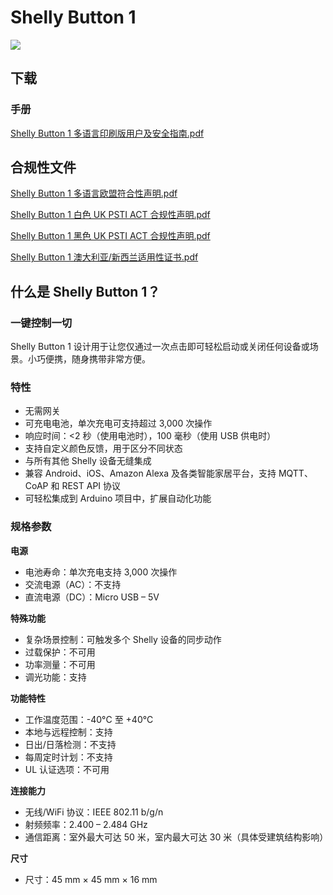 # Shelly Button 1

![](https://kb.shelly.cloud/__attachments/229146742/image-20220920-070824.png?inst-v=06e25fb6-1df6-4585-801d-931808676f21)

## 下载

### 手册

[Shelly Button 1 多语言印刷版用户及安全指南.pdf](https://kb.shelly.cloud/__attachments/63930664/Shelly%20Button%201%20multilingual%20printed%20user%20and%20safety%20guide.pdf?inst-v=06e25fb6-1df6-4585-801d-931808676f21)

## 合规性文件

[Shelly Button 1 多语言欧盟符合性声明.pdf](https://kb.shelly.cloud/__attachments/266174494/Shelly%20Button%201%20multilingual%20EU%20declaration%20of%20conformity.pdf?inst-v=06e25fb6-1df6-4585-801d-931808676f21)

[Shelly Button 1 白色 UK PSTI ACT 合规性声明.pdf](https://kb.shelly.cloud/__attachments/266174494/Shelly%20Button%201%20white%20UK%20PSTI%20ACT%20Statement%20of%20compliance.pdf?inst-v=06e25fb6-1df6-4585-801d-931808676f21)

[Shelly Button 1 黑色 UK PSTI ACT 合规性声明.pdf](https://kb.shelly.cloud/__attachments/266174494/Shelly%20Button%201%20black%20UK%20PSTI%20ACT%20Statement%20of%20compliance.pdf?inst-v=06e25fb6-1df6-4585-801d-931808676f21)

[Shelly Button 1 澳大利亚/新西兰适用性证书.pdf](https://kb.shelly.cloud/__attachments/266174494/Shelly%20Button%201%20AU%20NZ%20Certificate%20for%20Suitability.pdf?inst-v=06e25fb6-1df6-4585-801d-931808676f21)

## 什么是 Shelly Button 1？

### 一键控制一切

Shelly Button 1 设计用于让您仅通过一次点击即可轻松启动或关闭任何设备或场景。小巧便携，随身携带非常方便。

### 特性

- 无需网关  
- 可充电电池，单次充电可支持超过 3,000 次操作  
- 响应时间：<2 秒（使用电池时），100 毫秒（使用 USB 供电时）  
- 支持自定义颜色反馈，用于区分不同状态  
- 与所有其他 Shelly 设备无缝集成  
- 兼容 Android、iOS、Amazon Alexa 及各类智能家居平台，支持 MQTT、CoAP 和 REST API 协议  
- 可轻松集成到 Arduino 项目中，扩展自动化功能  

### 规格参数

**电源**

- 电池寿命：单次充电支持 3,000 次操作  
- 交流电源（AC）：不支持  
- 直流电源（DC）：Micro USB – 5V  

**特殊功能**

- 复杂场景控制：可触发多个 Shelly 设备的同步动作  
- 过载保护：不可用  
- 功率测量：不可用  
- 调光功能：支持  

**功能特性**

- 工作温度范围：-40°C 至 +40°C  
- 本地与远程控制：支持  
- 日出/日落检测：不支持  
- 每周定时计划：不支持  
- UL 认证选项：不可用  

**连接能力**

- 无线/WiFi 协议：IEEE 802.11 b/g/n  
- 射频频率：2.400 – 2.484 GHz  
- 通信距离：室外最大可达 50 米，室内最大可达 30 米（具体受建筑结构影响）  

**尺寸**

- 尺寸：45 mm × 45 mm × 16 mm